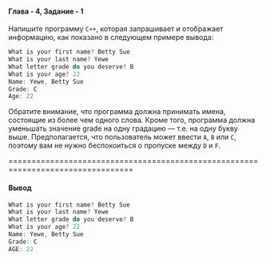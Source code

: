 #### Глава - 4, Задание - 1 ####

Напишите программу ```C++```, которая запрашивает и отображает информацию,
как показано в следующем примере вывода:

```objectivec 
What is your first name? Betty Sue 
What is your last name? Yewe 
What letter grade do you deserve? В 
What is your age? 22 
Name: Yewe, Betty Sue 
Grade: С 
Age: 22
```
Обратите внимание, что программа должна принимать имена, состоящие из
более чем одного слова. Кроме того, программа должна уменьшать значение
grade на одну градацию — т.е. на одну букву выше. Предполагается, что
пользователь может ввести ```А```, ```В``` или ```С```, поэтому вам не нужно беспокоиться о
пропуске между ```D``` и ```F```.

=================================================================================
#### Вывод ####
```objectivec
What is your first name? Betty Sue
What is your last name? Yewe
What letter grade do you deserve? B
What is your age? 22
Name: Yewe, Betty Sue
Grade: C
AGE: 22
```
